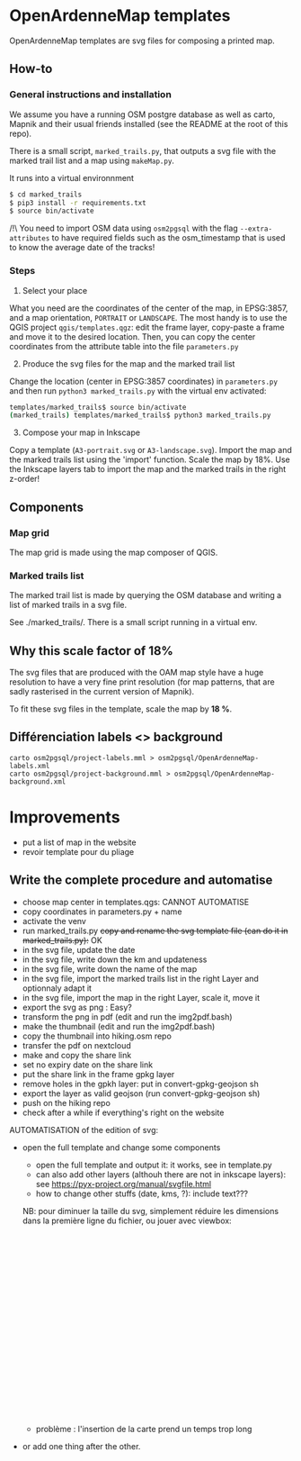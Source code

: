 OpenArdenneMap templates
========================


OpenArdenneMap templates are svg files for composing a printed map.

## How-to

### General instructions and installation

We assume you have a running OSM postgre database as well as carto, Mapnik and their usual friends installed (see the README at the root of this repo).

There is a small script, `marked_trails.py`, that outputs a svg file with the marked trail list and a map using `makeMap.py`.

It runs into a virtual environnment

```bash
$ cd marked_trails
$ pip3 install -r requirements.txt
$ source bin/activate
```

/!\ You need to import OSM data using `osm2pgsql` with the flag `--extra-attributes` to have required fields such as the osm_timestamp that is used to know the average date of the tracks!

### Steps

1) Select your place

What you need are the coordinates of the center of the map, in EPSG:3857, and a map orientation, `PORTRAIT` or `LANDSCAPE`. The most handy is to use the QGIS project `qgis/templates.qgz`: edit the frame layer, copy-paste a frame and move it to the desired location. Then, you can copy the center coordinates from the attribute table into the file `parameters.py`

2) Produce the svg files for the map and the marked trail list

Change the location (center in EPSG:3857 coordinates) in `parameters.py` and then run `python3 marked_trails.py` with the virtual env activated:

```bash
templates/marked_trails$ source bin/activate
(marked_trails) templates/marked_trails$ python3 marked_trails.py
```


3) Compose your map in Inkscape

Copy a template (`A3-portrait.svg` or `A3-landscape.svg`). Import the map and the marked trails list using the 'import' function. Scale the map by 18%. Use the Inkscape layers tab to import the map and the marked trails in the right z-order!


## Components

### Map grid

The map grid is made using the map composer of QGIS.

### Marked trails list

The marked trail list is made by querying the OSM database and writing a list of marked trails in a svg file.

See ./marked_trails/. There is a small script running in a virtual env.

## Why this scale factor of 18%

The svg files that are produced with the OAM map style have a huge resolution to have a very fine print resolution (for map patterns, that are sadly rasterised in the current version of Mapnik).

To fit these svg files in the template, scale the map by **18 %**.


## Différenciation labels <> background

```
carto osm2pgsql/project-labels.mml > osm2pgsql/OpenArdenneMap-labels.xml
carto osm2pgsql/project-background.mml > osm2pgsql/OpenArdenneMap-background.xml
```


# Improvements

- put a list of map in the website
- revoir template pour du pliage
## Write the complete procedure and automatise

- choose map center in templates.qgs: CANNOT AUTOMATISE
- copy coordinates in parameters.py + name
- activate the venv
- run marked_trails.py
~~copy and rename the svg template file (can do it in marked_trails.py):~~ OK
- in the svg file, update the date
- in the svg file, write down the km and updateness
- in the svg file, write down the name of the map
- in the svg file, import the marked trails list in the right Layer and optionnaly adapt it
- in the svg file, import the map in the right Layer, scale it, move it
- export the svg as png : Easy? 
- transform the png in pdf (edit and run the img2pdf.bash)
- make the thumbnail (edit and run the img2pdf.bash)
- copy the thumbnail into hiking.osm repo
- transfer the pdf on nextcloud
- make and copy the share link
- set no expiry date on the share link
- put the share link in the frame gpkg layer
- remove holes in the gpkh layer: put in convert-gpkg-geojson sh
- export the layer as valid geojson (run convert-gpkg-geojson sh)
- push on the hiking repo
- check after a while if everything's right on the website


AUTOMATISATION of the edition of svg:


- open the full template and change some components
    - open the full template and output it: it works, see in template.py
    - can also add other layers (althouh there are not in inkscape layers): see https://pyx-project.org/manual/svgfile.html 
    - how to change other stuffs (date, kms, ?): include text???

    NB: pour diminuer la taille du svg, simplement réduire les dimensions dans la première ligne du fichier, ou jouer avec viewbox:

    <svg xmlns="http://www.w3.org/2000/svg" xmlns:xlink="http://www.w3.org/1999/xlink" width="650pt" height="459pt" viewBox="0 0 6505 4599" version="1.1">


  - problème : l'insertion de la carte prend un temps trop long  


- or add one thing after the other. 

